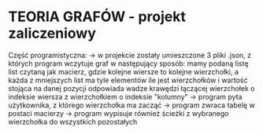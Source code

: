 # TEORIA GRAFÓW - projekt zaliczeniowy 

Część programistyczna: 
-> w projekcie zostały umieszczone 3 pliki .json, z których program wczytuje graf w następujący sposób:
mamy podaną listę list czytaną jak macierz, gdzie kolejne wiersze to kolejne wierzchołki, a każda z mniejszych list ma tyle elementów ile jest wierzchołków i wartość stojąca na danej pozycji odpowiada wadze krawędzi łączącej wierzchołek o indeksie wiersza z wierzchołkiem o indeksie "kolumny"
-> program pyta użytkownika, z którego wierzchołka ma zacząć
-> program zwraca tabelę w postaci macierzy
-> program wypisuje również ścieżki z wybranego wierzchołka do wszystkich pozostałych 
